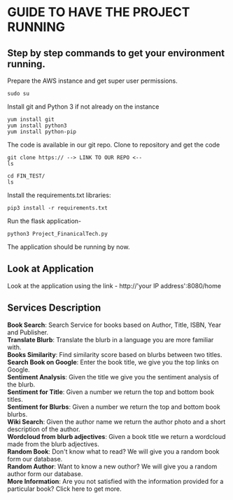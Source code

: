 # GUIDE TO HAVE THE PROJECT RUNNING
## Step by step commands to get your environment running.

Prepare the AWS instance and get super user permissions.

```
sudo su
```

Install git and Python 3 if not already on the instance

```
yum install git
yum install python3
yum install python-pip
```

The code is available in our git repo. Clone to repository and get the code

```
git clone https:// --> LINK TO OUR REPO <--
ls
 
cd FIN_TEST/
ls
```

Install the requirements.txt libraries:

```
pip3 install -r requirements.txt
```

Run the flask application-

```
python3 Project_FinanicalTech.py
```

The application should be running by now.

## Look at Application
Look at the application using the link - http://'your IP address':8080/home

## Services Description 

**Book Search**: Search Service for books based on Author, Title, ISBN, Year and Publisher.\
**Translate Blurb**: Translate the blurb in a language you are more familiar with.\
**Books Similarity**: Find similarity score based on blurbs between two titles.\
**Search Book on Google**: Enter the book title, we give you the top links on Google.\
**Sentiment Analysis**: Given the title we give you the sentiment analysis of the blurb.\
**Sentiment for Title**: Given a number we return the top and bottom book titles.\
**Sentiment for Blurbs**: Given a number we return the top and bottom book blurbs.\
**Wiki Search**: Given the author name we return the author photo and a short description of the author.\
**Wordcloud from blurb adjectives**: Given a book title we return a wordcloud made from the blurb adjectives.\
**Random Book**: Don't know what to read? We will give you a random book form our database.\
**Random Author**: Want to know a new outhor? We will give you a random author form our database.\
**More Information**: Are you not satisfied with the information provided for a particular book? Click here to get more.

